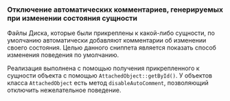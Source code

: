 ### Отключение автоматических комментариев, генерируемых при изменении состояния сущности ###

Файлы Диска, которые были прикреплены к какой-либо сущности, по умолчанию автоматически добавляют комментарии об изменении своего состояния.
Целью данного сниппета является показать способ изменения поведения по умолчанию.

Реализация выполнена с помощью получения прикрепленного к сущности объекта с помощью `AttachedObject::getById()`.
У объектов класса `AttachedObject` есть метод `disableAutoComment`, позволяющий отключить нежелательное поведение.